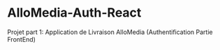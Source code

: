# AlloMedia-Auth-React
Projet part 1: Application de Livraison AlloMedia (Authentification Partie FrontEnd)
